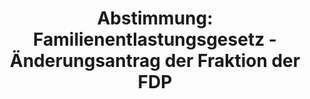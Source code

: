 ---
abstimmung:
  abstimmung: 4
  bundestagssitzung: 58
  legislaturperiode: 19
categories:
- Todo
data:
- title: Abstimmungsergebnis 20181018_4-data.pdf
  url: /res/2021-btw/abstimmungsergebnisse/20181018_4-data.pdf
- title: Abstimmungsergebnis 20181018_4_xls-data.xls
  url: /res/2021-btw/abstimmungsergebnisse/20181018_4_xls-data.xls
- title: Abstimmungsergebnis 20181018_4_xls-datacsv
  url: /res/2021-btw/abstimmungsergebnisse/csv/20181018_4_xls-datacsv
ergebnis:
  afd:
    enthaltung: 0
    gesamt: 92
    ja: 0
    nein: 80
    nichtabgegeben: 12
    ungueltig: 0
  bü90/gr:
    enthaltung: 0
    gesamt: 67
    ja: 1
    nein: 64
    nichtabgegeben: 2
    ungueltig: 0
  cdu/csu:
    enthaltung: 1
    gesamt: 246
    ja: 231
    nein: 0
    nichtabgegeben: 14
    ungueltig: 0
  die linke.:
    enthaltung: 0
    gesamt: 69
    ja: 0
    nein: 66
    nichtabgegeben: 3
    ungueltig: 0
  fdp:
    enthaltung: 0
    gesamt: 80
    ja: 0
    nein: 73
    nichtabgegeben: 7
    ungueltig: 0
  file: 20181018_4_xls-data.xls
  fraktionslos:
    enthaltung: 0
    gesamt: 2
    ja: 0
    nein: 2
    nichtabgegeben: 0
    ungueltig: 0
  spd:
    enthaltung: 3
    gesamt: 153
    ja: 129
    nein: 9
    nichtabgegeben: 12
    ungueltig: 0
layout: abstimmung
links:
- title: Link zu bundestag.de
  url: https://www.bundestag.de/parlament/plenum/abstimmung/abstimmung?id=552
preview: 'Deutscher Bundestag


  58. Sitzung des Deutschen Bundestages

  am Donnerstag, 18. Oktober 2018


  Endgültiges Ergebnis der Namentlichen Abstimmung Nr. 4


  Beschlussempfehlung des Auswärtigen Ausschusses (3. Ausschuss) zu dem Antrag der

  Bundesregierung

  Fortsetzung der Beteiligung bewaffneter deutscher Streitkräfte zur nachhaltigen

  Bekämpfung des IS-Terrors und zur umfassenden Stabilisierung Iraks

  Drs. 19/4719 und 19/5051'
tags:
- Todo
title: 'Abstimmung: Familienentlastungsgesetz - Änderungsantrag der Fraktion der FDP'
---